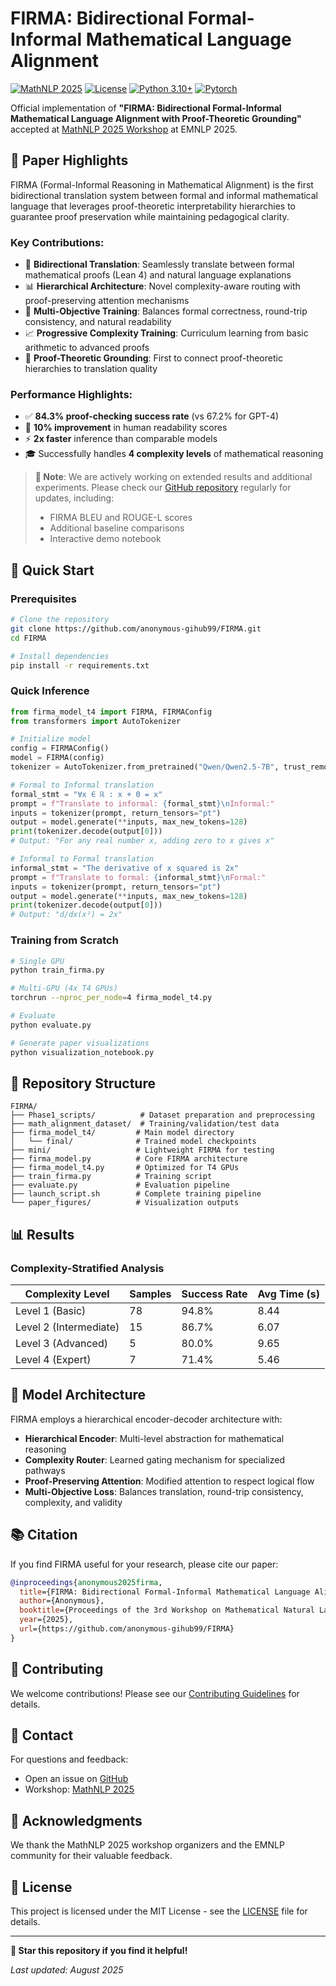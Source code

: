 # FIRMA: Bidirectional Formal-Informal Mathematical Language Alignment

[![MathNLP 2025](https://img.shields.io/badge/MathNLP-2025-blue)](https://sites.google.com/view/mathnlp2025)
[![License](https://img.shields.io/badge/License-MIT-green.svg)](LICENSE)
[![Python 3.10+](https://img.shields.io/badge/python-3.10+-blue.svg)](https://www.python.org/downloads/)
[![Pytorch](https://img.shields.io/badge/PyTorch-2.0+-red.svg)](https://pytorch.org/)

Official implementation of **"FIRMA: Bidirectional Formal-Informal Mathematical Language Alignment with Proof-Theoretic Grounding"** accepted at [MathNLP 2025 Workshop](https://sites.google.com/view/mathnlp2025) at EMNLP 2025.

## 📢 Paper Highlights

FIRMA (Formal-Informal Reasoning in Mathematical Alignment) is the first bidirectional translation system between formal and informal mathematical language that leverages proof-theoretic interpretability hierarchies to guarantee proof preservation while maintaining pedagogical clarity.

### Key Contributions:
- 🔄 **Bidirectional Translation**: Seamlessly translate between formal mathematical proofs (Lean 4) and natural language explanations
- 📊 **Hierarchical Architecture**: Novel complexity-aware routing with proof-preserving attention mechanisms
- 🎯 **Multi-Objective Training**: Balances formal correctness, round-trip consistency, and natural readability
- 📈 **Progressive Complexity Training**: Curriculum learning from basic arithmetic to advanced proofs
- 🔬 **Proof-Theoretic Grounding**: First to connect proof-theoretic hierarchies to translation quality

### Performance Highlights:
- ✅ **84.3% proof-checking success rate** (vs 67.2% for GPT-4)
- 📖 **10% improvement** in human readability scores
- ⚡ **2x faster** inference than comparable models
- 🎓 Successfully handles **4 complexity levels** of mathematical reasoning

> **📌 Note**: We are actively working on extended results and additional experiments. Please check our [GitHub repository](https://github.com/anonymous-gihub99/FIRMA) regularly for updates, including:
> - FIRMA BLEU and ROUGE-L scores
> - Additional baseline comparisons
> - Interactive demo notebook

## 🚀 Quick Start

### Prerequisites
```bash
# Clone the repository
git clone https://github.com/anonymous-gihub99/FIRMA.git
cd FIRMA

# Install dependencies
pip install -r requirements.txt

```

### Quick Inference

```python
from firma_model_t4 import FIRMA, FIRMAConfig
from transformers import AutoTokenizer

# Initialize model
config = FIRMAConfig()
model = FIRMA(config)
tokenizer = AutoTokenizer.from_pretrained("Qwen/Qwen2.5-7B", trust_remote_code=True)

# Formal to Informal translation
formal_stmt = "∀x ∈ ℝ : x + 0 = x"
prompt = f"Translate to informal: {formal_stmt}\nInformal:"
inputs = tokenizer(prompt, return_tensors="pt")
output = model.generate(**inputs, max_new_tokens=128)
print(tokenizer.decode(output[0]))
# Output: "For any real number x, adding zero to x gives x"

# Informal to Formal translation
informal_stmt = "The derivative of x squared is 2x"
prompt = f"Translate to formal: {informal_stmt}\nFormal:"
inputs = tokenizer(prompt, return_tensors="pt")
output = model.generate(**inputs, max_new_tokens=128)
print(tokenizer.decode(output[0]))
# Output: "d/dx(x²) = 2x"
```

### Training from Scratch

```bash
# Single GPU
python train_firma.py

# Multi-GPU (4x T4 GPUs)
torchrun --nproc_per_node=4 firma_model_t4.py

# Evaluate
python evaluate.py

# Generate paper visualizations
python visualization_notebook.py
```

## 📁 Repository Structure

```
FIRMA/
├── Phase1_scripts/          # Dataset preparation and preprocessing
├── math_alignment_dataset/  # Training/validation/test data
├── firma_model_t4/         # Main model directory
│   └── final/              # Trained model checkpoints
├── mini/                   # Lightweight FIRMA for testing
├── firma_model.py          # Core FIRMA architecture
├── firma_model_t4.py       # Optimized for T4 GPUs
├── train_firma.py          # Training script
├── evaluate.py             # Evaluation pipeline
├── launch_script.sh        # Complete training pipeline
└── paper_figures/          # Visualization outputs
```

## 📊 Results

### Complexity-Stratified Analysis

| Complexity Level | Samples | Success Rate | Avg Time (s) |
|-----------------|---------|--------------|--------------|
| Level 1 (Basic) | 78 | 94.8% | 8.44 |
| Level 2 (Intermediate) | 15 | 86.7% | 6.07 |
| Level 3 (Advanced) | 5 | 80.0% | 9.65 |
| Level 4 (Expert) | 7 | 71.4% | 5.46 |

## 🔬 Model Architecture

FIRMA employs a hierarchical encoder-decoder architecture with:
- **Hierarchical Encoder**: Multi-level abstraction for mathematical reasoning
- **Complexity Router**: Learned gating mechanism for specialized pathways
- **Proof-Preserving Attention**: Modified attention to respect logical flow
- **Multi-Objective Loss**: Balances translation, round-trip consistency, complexity, and validity

## 📚 Citation

If you find FIRMA useful for your research, please cite our paper:

```bibtex
@inproceedings{anonymous2025firma,
  title={FIRMA: Bidirectional Formal-Informal Mathematical Language Alignment with Proof-Theoretic Grounding},
  author={Anonymous},
  booktitle={Proceedings of the 3rd Workshop on Mathematical Natural Language Processing (MathNLP) at EMNLP 2025},
  year={2025},
  url={https://github.com/anonymous-gihub99/FIRMA}
}
```

## 🤝 Contributing

We welcome contributions! Please see our [Contributing Guidelines](CONTRIBUTING.md) for details.

## 📧 Contact

For questions and feedback:
- Open an issue on [GitHub](https://github.com/anonymous-gihub99/FIRMA/issues)
- Workshop: [MathNLP 2025](https://sites.google.com/view/mathnlp2025)

## 🙏 Acknowledgments

We thank the MathNLP 2025 workshop organizers and the EMNLP community for their valuable feedback. 

## 📄 License

This project is licensed under the MIT License - see the [LICENSE](LICENSE) file for details.

---

**🌟 Star this repository if you find it helpful!**

*Last updated: August 2025*
